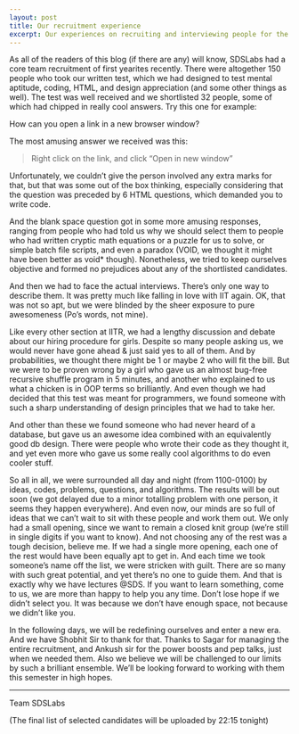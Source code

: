 ```yaml
---
layout: post
title: Our recruitment experience
excerpt: Our experiences on recruiting and interviewing people for the first time for selection into SDSLabs
---
```

As all of the readers of this blog (if there are any) will know, SDSLabs had a core team recruitment of first yearites recently. There were altogether 150 people who took our written test, which we had designed to test mental aptitude, coding, HTML, and design appreciation (and some other things as well). The test was well received and we shortlisted 32 people, some of which had chipped in really cool answers. Try this one for example:

How can you open a link in a new browser window?

The most amusing answer we received was this:

>Right click on the link, and click “Open in new window”

Unfortunately, we couldn’t give the person involved any extra marks for that, but that was some out of the box thinking, especially considering that the question was preceded by 6 HTML questions, which demanded you to write code.

And the blank space question got in some more amusing responses, ranging from people who had told us why we should select them to people who had written cryptic math equations or a puzzle for us to solve, or simple batch file scripts, and even a paradox (VOID, we thought it might have been better as void* though). Nonetheless, we tried to keep ourselves objective and formed no prejudices about any of the shortlisted candidates.

And then we had to face the actual interviews. There’s only one way to describe them. It was pretty much like falling in love with IIT again. OK, that was not so apt, but we were blinded by the sheer exposure to pure awesomeness (Po’s words, not mine).

Like every other section at IITR, we had a lengthy discussion and debate about our hiring procedure for girls. Despite so many people asking us, we would never have gone ahead & just said yes to all of them. And by probabilities, we thought there might be 1 or maybe 2 who will fit the bill. But we were to be proven wrong by a girl who gave us an almost bug-free recursive shuffle program in 5 minutes, and another who explained to us what a chicken is in OOP terms so brilliantly. And even though we had decided that this test was meant for programmers, we found someone with such a sharp understanding of design principles that we had to take her.

And other than these we found someone who had never heard of a database, but gave us an awesome idea combined with an equivalently good db design. There were people who wrote their code as they thought it, and yet even more who gave us some really cool algorithms to do even cooler stuff.

So all in all, we were surrounded all day and night (from 1100-0100) by ideas, codes, problems, questions, and algorithms. The results will be out soon (we got delayed due to a minor totalling problem with one person, it seems they happen everywhere). And even now, our minds are so full of ideas that we can’t wait to sit with these people and work them out. We only had a small opening, since we want to remain a closed knit group (we’re still in single digits if you want to know). And not choosing any of the rest was a tough decision, believe me. If we had a single more opening, each one of the rest would have been equally apt to get in. And each time we took someone’s name off the list, we were stricken with guilt. There are so many with such great potential, and yet there’s no one to guide them. And that is exactly why we have lectures @SDS. If you want to learn something, come to us, we are more than happy to help you any time. Don’t lose hope if we didn’t select you. It was because we don’t have enough space, not because we didn’t like you.

In the following days, we will be redefining ourselves and enter a new era. And we have Shobhit Sir to thank for that. Thanks to Sagar for managing the entire recruitment, and Ankush sir for the power boosts and pep talks, just when we needed them. Also we believe we will be challenged to our limits by such a brilliant ensemble. We’ll be looking forward to working with them this semester in high hopes.

---

Team SDSLabs

(The final list of selected candidates will be uploaded by 22:15 tonight)
